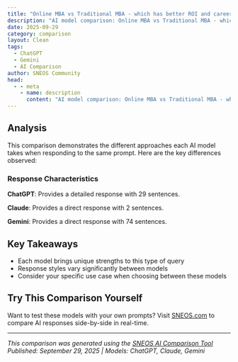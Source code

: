 ```yaml
---
title: "Online MBA vs Traditional MBA - which has better ROI and career outcomes?"
description: "AI model comparison: Online MBA vs Traditional MBA - which has better ROI and career outcomes?..."
date: 2025-09-29
category: comparison
layout: Clean
tags:
  - ChatGPT
  - Gemini
  - AI Comparison
author: SNEOS Community
head:
  - - meta
    - name: description
      content: "AI model comparison: Online MBA vs Traditional MBA - which has better ROI and career outcomes?..."
---
```


<ChatComparison
  title="Online MBA vs Traditional MBA - which has better ROI and career outcomes?"
  prompt="Online MBA vs Traditional MBA - which has better ROI and career outcomes?"
  :responses='{"ChatGPT": "When comparing Online MBA programs to Traditional (on-campus) MBA programs in terms of ROI (Return on Investment) and career outcomes, several factors come into play. Here\u0027s a detailed overview to help you understand the differences and make an informed decision:\n\n### 1. **Cost and Financial Investment**\n- **Online MBA:** \n Typically, online programs cost less than traditional programs. They save expenses related to relocation, commuting, and often allow students to continue working while studying, maintaining their income stream.\n- **Traditional MBA:** \n Usually more expensive due to campus facilities, in-person resources, and sometimes higher tuition fees. Additional costs include housing, travel, and opportunity cost if you study full-time without working.\n\n### 2. **ROI (Return on Investment)**\n- **Online MBA:** \n Lower upfront costs and ability to work concurrently improve ROI in the short term. However, ROI heavily depends on the program\u2019s reputation and the career services offered.\n- **Traditional MBA:** \n May offer higher potential ROI in the long run, especially if obtained from a top-tier business school with strong brand recognition, networking, and placement opportunities.\n\n### 3. **Career Outcomes and Opportunities**\n- **Online MBA:** \n Increasingly accepted by employers, especially from well-known, accredited schools. Ideal for professionals looking to advance in their current companies or industries. May have fewer opportunities in highly competitive roles that heavily rely on alumni networks.\n- **Traditional MBA:** \n Generally offers stronger networking opportunities, career fairs, internships, and recruiting events. Graduates often have better access to high-profile job placements, leadership roles, and career switching.\n\n### 4. **Networking**\n- **Online MBA:** \n Virtual networking can be effective, but it often lacks the depth and spontaneity of in-person interactions. Some top programs have started to incorporate residencies and live sessions to enhance networking.\n- **Traditional MBA:** \n Strong face-to-face networking opportunities, including clubs, events, and alumni networks, which can be crucial for career advancement.\n\n### 5. **Flexibility**\n- **Online MBA:** \n Offers greater flexibility, allowing students to balance studies with work and personal commitments.\n- **Traditional MBA:** \n Usually requires full-time commitment, potentially requiring a break from employment.\n\n### 6. **Perception by Employers**\n- In the past, traditional MBAs were generally preferred. However, reputable online MBAs from accredited institutions are now widely accepted, especially after the COVID-19 pandemic normalized remote learning.\n\n---\n\n### Summary Table\n\n| Factor | Online MBA | Traditional MBA |\n|----------------------|-----------------------------------|------------------------------------|\n| Cost | Generally lower | Higher |\n| ROI | Good, especially short-term | Potentially higher long-term |\n| Networking | More limited | Stronger and more impactful |\n| Career Opportunities | Good, varies by school | Usually broader and higher-level |\n| Flexibility | High | Low (full-time) |\n| Employer Perception | Improving, depends on school | Well-established and widely regarded|\n\n---\n\n### Conclusion\n\n- **Choose Online MBA if:** You want a cost-effective, flexible program that allows you to keep working, especially if you are targeting career growth within your current field or company.\n- **Choose Traditional MBA if:** You seek a transformative experience, strong networking, and want to maximize your career switch or leap to higher leadership roles in competitive industries.\n\nUltimately, the **quality and reputation of the program**, your career goals, and how you leverage the MBA experience will have the greatest impact on ROI and career outcomes, regardless of the format.", "Gemini": "It\u0027s tough to give a definitive \u0022better\u0022 answer as the ROI and career outcomes of an online MBA vs. a traditional MBA depend heavily on individual circumstances, goals, and the specific programs being considered. However, we can break down the key factors influencing this decision:\n\n**Factors Influencing ROI and Career Outcomes:**\n\n* **Program Reputation \u0026 Ranking:**\n * **Traditional MBA:** Generally, top-ranked full-time MBA programs have a stronger reputation and brand recognition, leading to better career outcomes, especially in industries like investment banking, consulting, and private equity.\n * **Online MBA:** Reputation is still important. Well-ranked online MBA programs from reputable schools can carry significant weight. However, some employers may still perceive them differently from a full-time MBA, even if that perception is changing.\n\n* **Career Goals:**\n * **Traditional MBA:** Better for significant career pivots (e.g., switching industries or functions). Provides more networking opportunities and on-campus recruiting, which is crucial for those big changes.\n * **Online MBA:** Ideal for career advancement within your current industry or company. Often chosen by individuals who don\u0027t want to interrupt their career trajectory or relocate.\n\n* **Networking Opportunities:**\n * **Traditional MBA:** Offers unparalleled in-person networking with classmates, faculty, alumni, and recruiters. This is a major advantage for career development and building lifelong connections.\n * **Online MBA:** Networking is still possible, but it requires more deliberate effort. Programs often offer online forums, virtual events, and occasional in-person residencies. The quality and extent of networking vary greatly by program.\n\n* **Cost:**\n * **Traditional MBA:** Generally more expensive due to higher tuition, living expenses, and the opportunity cost of taking time off from work.\n * **Online MBA:** Usually more affordable. Tuition might be lower, and you can continue working while studying, avoiding lost income.\n\n* **Flexibility:**\n * **Traditional MBA:** Less flexible. Requires full-time commitment and relocation (for most programs).\n * **Online MBA:** Highly flexible. Allows you to study at your own pace and from anywhere in the world, making it suitable for working professionals and those with family responsibilities.\n\n* **Learning Experience:**\n * **Traditional MBA:** Immersive, collaborative learning environment with face-to-face interaction. Case studies, group projects, and simulations are common.\n * **Online MBA:** Can offer interactive elements, but may lack the spontaneity and depth of in-person discussions. Technology and program design are crucial for creating an engaging online learning experience.\n\n* **Geographic Location:**\n * **Traditional MBA:** Provides access to the job market in the school\u0027s location. Important if you want to work in that specific region.\n * **Online MBA:** Location-independent. Allows you to remain in your current location and pursue opportunities there.\n\n**Here\u0027s a general breakdown of potential outcomes:**\n\n| Feature | Traditional MBA | Online MBA |\n| ----------------- | --------------------------------------------- | ------------------------------------------------------------------------------------------------------------------------------------------------------------------------- |\n| **ROI Potential** | High, especially from top-tier programs | Can be high, *especially* if your company sponsors or reimburses a portion. ROI comes from salary increases in your current role or a promotion. |\n| **Salary Increase** | Significant, potentially higher in the long run | Good, but may be more incremental and less dramatic initially. Depends on your negotiation skills and how you leverage your new skills/credentials within your company. |\n| **Career Change** | Excellent, lots of resources | Possible, but harder. Requires significant self-direction and networking. |\n| **Networking** | Unparalleled in-person connections | Varies GREATLY by program. Look for programs with strong online platforms, in-person residencies, and active alumni networks. |\n| **Job Placement** | Strong, especially from top schools | Relies more on your existing network and initiative. School career services are often geared toward career advancement in your current industry. |\n\n**When a Traditional MBA Might Be Better:**\n\n* You want to make a significant career change (industry, function, or both).\n* You want to work in a specific geographic location.\n* You want to attend a top-ranked, prestigious MBA program.\n* You are comfortable with the opportunity cost of taking time off work.\n* You thrive in an immersive, in-person learning environment.\n* You need extensive on-campus recruiting support.\n\n**When an Online MBA Might Be Better:**\n\n* You want to advance in your current career path or company.\n* You need a flexible program that fits your work and personal life.\n* You want to minimize costs and avoid interrupting your income stream.\n* You are self-motivated and comfortable with online learning.\n* You don\u0027t need extensive on-campus recruiting support.\n* You already have a strong professional network.\n* Your employer offers tuition reimbursement or sponsorship.\n\n**To determine the *best* choice for you, consider these steps:**\n\n1. **Define Your Career Goals:** What do you want to achieve with an MBA? Be specific.\n2. **Research Programs:** Thoroughly research both online and traditional MBA programs that align with your goals. Pay attention to rankings, curriculum, faculty, career services, networking opportunities, and cost.\n3. **Network:** Talk to alumni of both online and traditional MBA programs. Ask about their experiences, career outcomes, and ROI.\n4. **Assess Your Financial Situation:** Consider the cost of tuition, living expenses (for traditional programs), and lost income (for traditional programs). Explore financing options.\n5. **Evaluate Your Learning Style:** Do you learn best in a classroom setting, or are you comfortable with online learning?\n6. **Consider Your Time Commitment:** Can you commit to a full-time traditional MBA program, or do you need the flexibility of an online program?\n\n**In conclusion:** There\u0027s no universal \u0022better\u0022 choice. The \u0022best\u0022 option depends entirely on your individual circumstances, career goals, learning style, financial situation, and desired level of flexibility. Carefully weigh the pros and cons of each format and choose the program that is the best fit for you.\n"}' 
  published-date="16:28"
/>

## Analysis

This comparison demonstrates the different approaches each AI model takes when responding to the same prompt. Here are the key differences observed:

### Response Characteristics

**ChatGPT**: Provides a detailed response with 29 sentences. 

**Claude**: Provides a direct response with 2 sentences. 

**Gemini**: Provides a direct response with 74 sentences. 

## Key Takeaways

- Each model brings unique strengths to this type of query
- Response styles vary significantly between models
- Consider your specific use case when choosing between these models

## Try This Comparison Yourself

Want to test these models with your own prompts? Visit [SNEOS.com](https://sneos.com) to compare AI responses side-by-side in real-time.

---

*This comparison was generated using the [SNEOS AI Comparison Tool](https://sneos.com)*
*Published: September 29, 2025 | Models: ChatGPT, Claude, Gemini*
